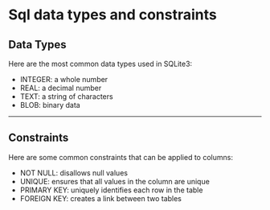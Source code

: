 # Sql data types and constraints

## Data Types

Here are the most common data types used in SQLite3:

* INTEGER: a whole number
* REAL: a decimal number
* TEXT: a string of characters
* BLOB: binary data

---

## Constraints

Here are some common constraints that can be applied to columns:

* NOT NULL: disallows null values
* UNIQUE: ensures that all values in the column are unique
* PRIMARY KEY: uniquely identifies each row in the table
* FOREIGN KEY: creates a link between two tables
